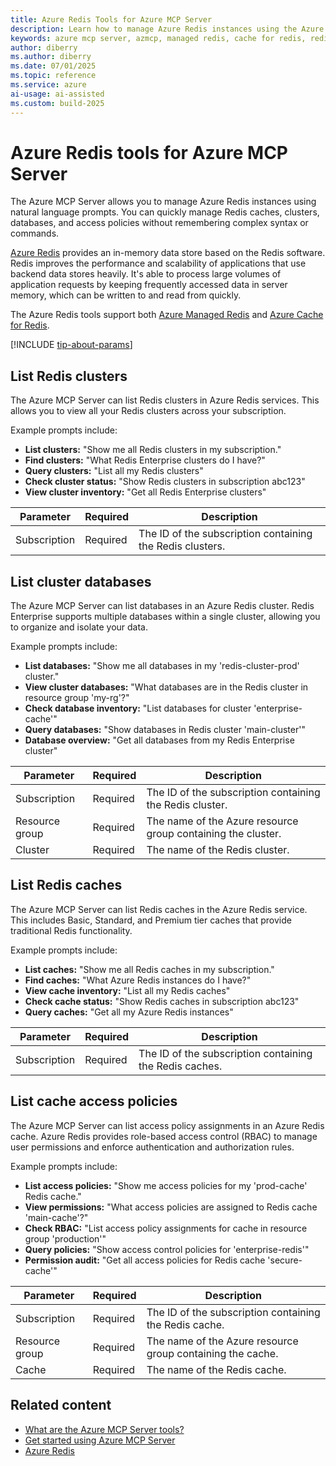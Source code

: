 ```yaml
---
title: Azure Redis Tools for Azure MCP Server
description: Learn how to manage Azure Redis instances using the Azure MCP Server with natural language prompts. Discover tools for Redis clusters, databases, caches, and access policies.
keywords: azure mcp server, azmcp, managed redis, cache for redis, redis cache, redis cluster, redis enterprise
author: diberry
ms.author: diberry
ms.date: 07/01/2025
ms.topic: reference
ms.service: azure
ai-usage: ai-assisted
ms.custom: build-2025
---
```


# Azure Redis tools for Azure MCP Server

The Azure MCP Server allows you to manage Azure Redis instances using natural language prompts. You can quickly manage Redis caches, clusters, databases, and access policies without remembering complex syntax or commands.

[Azure Redis](/azure/redis) provides an in-memory data store based on the Redis software. Redis improves the performance and scalability of applications that use backend data stores heavily. It's able to process large volumes of application requests by keeping frequently accessed data in server memory, which can be written to and read from quickly.

The Azure Redis tools support both [Azure Managed Redis](/azure/redis/overview) and [Azure Cache for Redis](/azure/azure-cache-for-redis/cache-overview).

[!INCLUDE [tip-about-params](../includes/tools/parameter-consideration.md)]

## List Redis clusters

The Azure MCP Server can list Redis clusters in Azure Redis services. This allows you to view all your Redis clusters across your subscription.

Example prompts include:

- **List clusters:** "Show me all Redis clusters in my subscription."
- **Find clusters:** "What Redis Enterprise clusters do I have?"
- **Query clusters:** "List all my Redis clusters"
- **Check cluster status:** "Show Redis clusters in subscription abc123"
- **View cluster inventory:** "Get all Redis Enterprise clusters"

| Parameter | Required | Description |
| --- | --- | --- |
| Subscription | Required | The ID of the subscription containing the Redis clusters. |

## List cluster databases

The Azure MCP Server can list databases in an Azure Redis cluster. Redis Enterprise supports multiple databases within a single cluster, allowing you to organize and isolate your data.

Example prompts include:

- **List databases:** "Show me all databases in my 'redis-cluster-prod' cluster."
- **View cluster databases:** "What databases are in the Redis cluster in resource group 'my-rg'?"
- **Check database inventory:** "List databases for cluster 'enterprise-cache'"
- **Query databases:** "Show databases in Redis cluster 'main-cluster'"
- **Database overview:** "Get all databases from my Redis Enterprise cluster"

| Parameter | Required | Description |
| --- | --- | --- |
| Subscription | Required | The ID of the subscription containing the Redis cluster. |
| Resource group | Required | The name of the Azure resource group containing the cluster. |
| Cluster | Required | The name of the Redis cluster. |

## List Redis caches

The Azure MCP Server can list Redis caches in the Azure Redis service. This includes Basic, Standard, and Premium tier caches that provide traditional Redis functionality.

Example prompts include:

- **List caches:** "Show me all Redis caches in my subscription."
- **Find caches:** "What Azure Redis instances do I have?"
- **View cache inventory:** "List all my Redis caches"
- **Check cache status:** "Show Redis caches in subscription abc123"
- **Query caches:** "Get all my Azure Redis instances"

| Parameter | Required | Description |
| --- | --- | --- |
| Subscription | Required | The ID of the subscription containing the Redis caches. |

## List cache access policies

The Azure MCP Server can list access policy assignments in an Azure Redis cache. Azure Redis provides role-based access control (RBAC) to manage user permissions and enforce authentication and authorization rules.

Example prompts include:

- **List access policies:** "Show me access policies for my 'prod-cache' Redis cache."
- **View permissions:** "What access policies are assigned to Redis cache 'main-cache'?"
- **Check RBAC:** "List access policy assignments for cache in resource group 'production'"
- **Query policies:** "Show access control policies for 'enterprise-redis'"
- **Permission audit:** "Get all access policies for Redis cache 'secure-cache'"

| Parameter | Required | Description |
| --- | --- | --- |
| Subscription | Required | The ID of the subscription containing the Redis cache. |
| Resource group | Required | The name of the Azure resource group containing the cache. |
| Cache | Required | The name of the Redis cache. |

## Related content

- [What are the Azure MCP Server tools?](index.md)
- [Get started using Azure MCP Server](../get-started.md)
- [Azure Redis](/azure/redis/)
